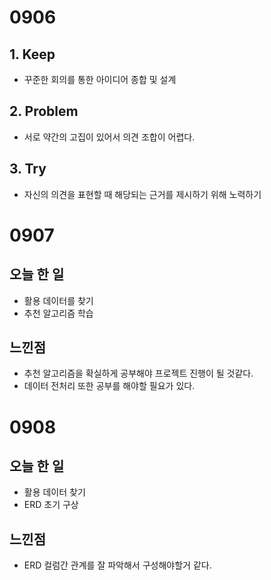 # 0906

## 1. Keep
 - 꾸준한 회의를 통한 아이디어 종합 및 설계

## 2. Problem
 - 서로 약간의 고집이 있어서 의견 조합이 어렵다.

## 3. Try
 - 자신의 의견을 표현할 때 해당되는 근거를 제시하기 위해 노력하기


# 0907

## 오늘 한 일
 - 활용 데이터를 찾기
 - 추천 알고리즘 학습

## 느낀점
 - 추천 알고리즘을 확실하게 공부해야 프로젝트 진행이 될 것같다.
 - 데이터 전처리 또한 공부를 해야할 필요가 있다.

# 0908

## 오늘 한 일
 - 활용 데이터 찾기
 - ERD 초기 구상

## 느낀점
 - ERD 컬럼간 관계를 잘 파악해서 구성해야할거 같다.